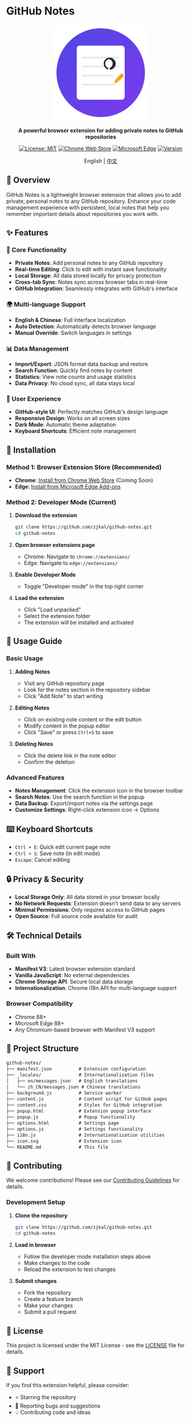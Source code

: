 # GitHub Notes

<div align="center">

![GitHub Notes Logo](icon.svg)

**A powerful browser extension for adding private notes to GitHub repositories**

[![License: MIT](https://img.shields.io/badge/License-MIT-yellow.svg)](https://opensource.org/licenses/MIT)
[![Chrome Web Store](https://img.shields.io/badge/Chrome-Web%20Store-blue)](https://chrome.google.com/webstore)
[![Microsoft Edge](https://img.shields.io/badge/Edge-Add--ons-blue)](https://microsoftedge.microsoft.com/addons/detail/github-notes/kjecncpipakdbomdpagliljcaomojjbk)
[![Version](https://img.shields.io/badge/version-1.0.0-green.svg)](https://github.com/zjkal/github-notes/releases)

English | [中文](README_zh.md)

</div>

## 📝 Overview

GitHub Notes is a lightweight browser extension that allows you to add private, personal notes to any GitHub repository. Enhance your code management experience with persistent, local notes that help you remember important details about repositories you work with.

## ✨ Features

### 🎯 Core Functionality
- **Private Notes**: Add personal notes to any GitHub repository
- **Real-time Editing**: Click to edit with instant save functionality
- **Local Storage**: All data stored locally for privacy protection
- **Cross-tab Sync**: Notes sync across browser tabs in real-time
- **GitHub Integration**: Seamlessly integrates with GitHub's interface

### 🌍 Multi-language Support
- **English & Chinese**: Full interface localization
- **Auto Detection**: Automatically detects browser language
- **Manual Override**: Switch languages in settings

### 📊 Data Management
- **Import/Export**: JSON format data backup and restore
- **Search Function**: Quickly find notes by content
- **Statistics**: View note counts and usage statistics
- **Data Privacy**: No cloud sync, all data stays local

### 🎨 User Experience
- **GitHub-style UI**: Perfectly matches GitHub's design language
- **Responsive Design**: Works on all screen sizes
- **Dark Mode**: Automatic theme adaptation
- **Keyboard Shortcuts**: Efficient note management

## 🚀 Installation

### Method 1: Browser Extension Store (Recommended)
- **Chrome**: [Install from Chrome Web Store](https://chrome.google.com/webstore) (Coming Soon)
- **Edge**: [Install from Microsoft Edge Add-ons](https://microsoftedge.microsoft.com/addons/detail/github-notes/kjecncpipakdbomdpagliljcaomojjbk)

### Method 2: Developer Mode (Current)

1. **Download the extension**
   ```bash
   git clone https://github.com/zjkal/github-notes.git
   cd github-notes
   ```

2. **Open browser extensions page**
   - Chrome: Navigate to `chrome://extensions/`
   - Edge: Navigate to `edge://extensions/`

3. **Enable Developer Mode**
   - Toggle "Developer mode" in the top right corner

4. **Load the extension**
   - Click "Load unpacked"
   - Select the extension folder
   - The extension will be installed and activated

## 📖 Usage Guide

### Basic Usage

1. **Adding Notes**
   - Visit any GitHub repository page
   - Look for the notes section in the repository sidebar
   - Click "Add Note" to start writing

2. **Editing Notes**
   - Click on existing note content or the edit button
   - Modify content in the popup editor
   - Click "Save" or press `Ctrl+S` to save

3. **Deleting Notes**
   - Click the delete link in the note editor
   - Confirm the deletion

### Advanced Features

- **Notes Management**: Click the extension icon in the browser toolbar
- **Search Notes**: Use the search function in the popup
- **Data Backup**: Export/import notes via the settings page
- **Customize Settings**: Right-click extension icon → Options

## ⌨️ Keyboard Shortcuts

- `Ctrl + E`: Quick edit current page note
- `Ctrl + S`: Save note (in edit mode)
- `Escape`: Cancel editing

## 🔒 Privacy & Security

- **Local Storage Only**: All data stored in your browser locally
- **No Network Requests**: Extension doesn't send data to any servers
- **Minimal Permissions**: Only requires access to GitHub pages
- **Open Source**: Full source code available for audit

## 🛠️ Technical Details

### Built With
- **Manifest V3**: Latest browser extension standard
- **Vanilla JavaScript**: No external dependencies
- **Chrome Storage API**: Secure local data storage
- **Internationalization**: Chrome i18n API for multi-language support

### Browser Compatibility
- Chrome 88+
- Microsoft Edge 88+
- Any Chromium-based browser with Manifest V3 support

## 📁 Project Structure

```
github-notes/
├── manifest.json          # Extension configuration
├── _locales/              # Internationalization files
│   ├── en/messages.json   # English translations
│   └── zh_CN/messages.json # Chinese translations
├── background.js          # Service worker
├── content.js             # Content script for GitHub pages
├── content.css            # Styles for GitHub integration
├── popup.html             # Extension popup interface
├── popup.js               # Popup functionality
├── options.html           # Settings page
├── options.js             # Settings functionality
├── i18n.js                # Internationalization utilities
├── icon.svg               # Extension icon
└── README.md              # This file
```

## 🤝 Contributing

We welcome contributions! Please see our [Contributing Guidelines](CONTRIBUTING.md) for details.

### Development Setup

1. **Clone the repository**
   ```bash
   git clone https://github.com/zjkal/github-notes.git
   cd github-notes
   ```

2. **Load in browser**
   - Follow the developer mode installation steps above
   - Make changes to the code
   - Reload the extension to test changes

3. **Submit changes**
   - Fork the repository
   - Create a feature branch
   - Make your changes
   - Submit a pull request

## 📄 License

This project is licensed under the MIT License - see the [LICENSE](LICENSE) file for details.

## 🙏 Support

If you find this extension helpful, please consider:
- ⭐ Starring the repository
- 🐛 Reporting bugs and suggestions
- 💡 Contributing code and ideas